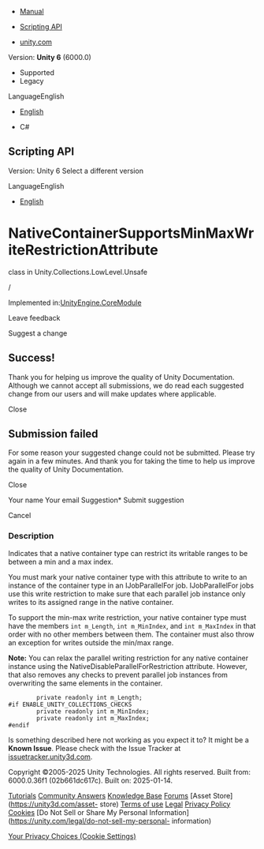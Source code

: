 [ ]()

  * [Manual](../Manual/index.html)
  * [Scripting API](../ScriptReference/index.html)

  * [unity.com](https://unity.com/)

Version: **Unity 6** (6000.0)

  * Supported
  * Legacy

LanguageEnglish

  * [English]()

  * C#

[ ](https://docs.unity3d.com)

## Scripting API

Version: Unity 6 Select a different version

LanguageEnglish

  * [English]()

# NativeContainerSupportsMinMaxWriteRestrictionAttribute

class in Unity.Collections.LowLevel.Unsafe

/

Implemented in:[UnityEngine.CoreModule](UnityEngine.CoreModule.html)

Leave feedback

Suggest a change

## Success!

Thank you for helping us improve the quality of Unity Documentation. Although
we cannot accept all submissions, we do read each suggested change from our
users and will make updates where applicable.

Close

## Submission failed

For some reason your suggested change could not be submitted. Please <a>try
again</a> in a few minutes. And thank you for taking the time to help us
improve the quality of Unity Documentation.

Close

Your name Your email Suggestion* Submit suggestion

Cancel

[ ]()

### Description

Indicates that a native container type can restrict its writable ranges to be
between a min and a max index.

You must mark your native container type with this attribute to write to an
instance of the container type in an IJobParallelFor job. IJobParallelFor jobs
use this write restriction to make sure that each parallel job instance only
writes to its assigned range in the native container.  
  
To support the min-max write restriction, your native container type must have
the members `int m_Length`, `int m_MinIndex`, and `int m_MaxIndex` in that
order with no other members between them. The container must also throw an
exception for writes outside the min/max range.  
  
**Note:** You can relax the parallel writing restriction for any native
container instance using the NativeDisableParallelForRestriction attribute.
However, that also removes any checks to prevent parallel job instances from
overwriting the same elements in the container.

    
    
            private readonly int m_Length;
    #if ENABLE_UNITY_COLLECTIONS_CHECKS
            private readonly int m_MinIndex;
            private readonly int m_MaxIndex;
    #endif
    

Is something described here not working as you expect it to? It might be a
**Known Issue**. Please check with the Issue Tracker at
[issuetracker.unity3d.com](https://issuetracker.unity3d.com).

Copyright ©2005-2025 Unity Technologies. All rights reserved. Built from:
6000.0.36f1 (02b661dc617c). Built on: 2025-01-14.

[Tutorials](https://unity3d.com/learn) [Community
Answers](https://answers.unity3d.com) [Knowledge
Base](https://support.unity3d.com/hc/en-us)
[Forums](https://forum.unity3d.com) [Asset Store](https://unity3d.com/asset-
store) [Terms of use](https://docs.unity3d.com/Manual/TermsOfUse.html)
[Legal](https://unity.com/legal) [Privacy
Policy](https://unity.com/legal/privacy-policy)
[Cookies](https://unity.com/legal/cookie-policy) [Do Not Sell or Share My
Personal Information](https://unity.com/legal/do-not-sell-my-personal-
information)

[Your Privacy Choices (Cookie Settings)](javascript:void\(0\);)

